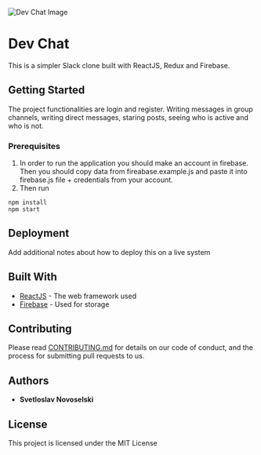 ![Dev Chat Image](https://i.imgur.com/h8eMLht.png)
# Dev Chat

This is a simpler Slack clone built with ReactJS, Redux and Firebase.

## Getting Started

The project functionalities are login and register. Writing messages in group channels, writing direct messages, staring posts, seeing who is active and who is not.

### Prerequisites

1. In order to run the application you should make an account in firebase. Then you should copy data from fireabase.example.js and paste it into firebase.js file + credentials from your account.
2. Then run
```
npm install
npm start
```

## Deployment

Add additional notes about how to deploy this on a live system

## Built With

* [ReactJS](https://reactjs.org/) - The web framework used
* [Firebase](https://firebase.google.com/) - Used for storage

## Contributing

Please read [CONTRIBUTING.md](https://gist.github.com/PurpleBooth/b24679402957c63ec426) for details on our code of conduct, and the process for submitting pull requests to us.

## Authors

* **Svetloslav Novoselski** 

## License

This project is licensed under the MIT License